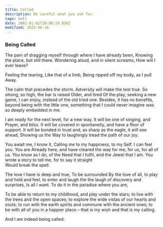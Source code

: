 ```yaml
---
title: Called
description: Be careful what you ask for.
tags: null
date: 2002-01-01T20:00:20.856Z
modified: 2022-06-16
---
```


<div class="poem">

<h3>Being Called</h3>

The pain of dragging myself
through where I have already been,
Knowing the place,
but still there.
Wondering aloud,
and in silent screams,
How will I ever leave?

Feeling the tearing,
Like that of a limb,
Being ripped off my body,
as I pull
Away.

The calm that precedes the storm.
Adversity will make the test true.
So strong, so high, the bar is raised
Older, and tired
Of the play, seeking
a new game,
I can enjoy,
instead of the
old tried one. Besides,
it has no benefits,
beyond being with the little one,
something that I could never imagine
was so deeply embedded in me.

I am ready for the next level,
for a new way.
It will be one of singing, and
Prayer, and bliss.
It will be covered in spontaneity, and
have a floor of support.
It will be bonded in trust and,
as sharp as the eagle, it will see ahead,
Showing us the Way to laughingly tread the path
of our joy.

You await me, I know it,
Calling me to my happiness,
to my Self. I can feel you. You are
Already here, and have cleared the way
for me, for us, for all of us.
You know as I do, of the
Need that I fulfil, and the Jewel that I am.
You wrote a story to tell me,
for to say it straight  
Would break the spell.

The love I have is deep and true,
To be surrounded
By the love of all,
to play and hold and feel,
to enter and laugh the
the laugh of discovery and surprises,
Is all I want.
To do it in the paradise where you are,

To be able to return to my childhood,
and play under the stars;
to live with the trees and the open spaces;
to explore the wide vistas of our hearts and souls;
to run with the earth spirits
and commune with the ancient ones;
to be with all of you in a happier place –
that is my wish and that is my calling.

And I am indeed being called.

